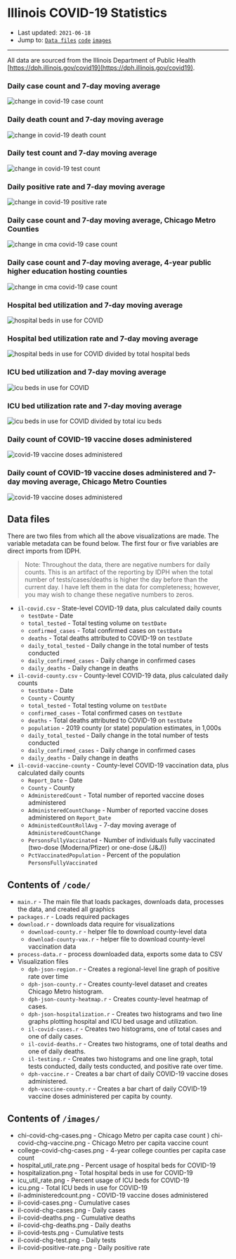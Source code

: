 # Illinois COVID-19 Statistics

* Last updated: `2021-06-18`
* Jump to: [`Data files`](#data-files) [`code`](#contents-of-code) [`images`](#images)

---

All data are sourced from the Illinois Department of Public Health [https://dph.illinois.gov/covid19](https://dph.illinois.gov/covid19).

### Daily case count and 7-day moving average
![change in covid-19 case count](images/il-covid-chg-cases.png)

### Daily death count and 7-day moving average
![change in covid-19 death count](images/il-covid-chg-deaths.png)

### Daily test count and 7-day moving average
![change in covid-19 test count](images/il-covid-chg-test.png)

### Daily positive rate and 7-day moving average
![change in covid-19 positive rate](images/il-covid-positive-rate.png)

### Daily case count and 7-day moving average, Chicago Metro Counties
![change in cma covid-19 case count](images/chi-covid-chg-cases.png)

### Daily case count and 7-day moving average, 4-year public higher education hosting counties
![change in cma covid-19 case count](images/college-covid-chg-cases.png)

### Hospital bed utilization and 7-day moving average
![hospital beds in use for COVID](images/hospitalization.png)

### Hospital bed utilization rate and 7-day moving average
![hospital beds in use for COVID divided by total hospital beds](images/hospital_util_rate.png)

### ICU bed utilization and 7-day moving average
![icu beds in use for COVID](images/icu.png)

### ICU bed utilization rate and 7-day moving average
![icu beds in use for COVID divided by total icu beds](images/icu_util_rate.png)

### Daily count of COVID-19 vaccine doses administered
![covid-19 vaccine doses administered](images/il-administeredcount.png)

### Daily count of COVID-19 vaccine doses administered and 7-day moving average, Chicago Metro Counties
![covid-19 vaccine doses administered](images/chi-covid-chg-vaccine.png)

## Data files
There are two files from which all the above visualizations are made. The variable metadata can be found below. The first four or five variables are direct imports from IDPH.

> Note: Throughout the data, there are negative numbers for daily counts. This is an artifact of the reporting by IDPH when the total number of tests/cases/deaths is higher the day before than the current day. I have left them in the data for completeness; however, you may wish to change these negative numbers to zeros.

* `il-covid.csv` - State-level COVID-19 data, plus calculated daily counts
  * `testDate` - Date
  * `total_tested` - Total testing volume on `testDate`
  * `confirmed_cases`	- Total confirmed cases on `testDate`
  * `deaths` - Total deaths attributed to COVID-19 on `testDate`
  * `daily_total_tested` - Daily change in the total number of tests conducted
  * `daily_confirmed_cases`	- Daily change in confirmed cases
  * `daily_deaths` - Daily change in deaths
* `il-covid-county.csv` - County-level COVID-19 data, plus calculated daily counts
  * `testDate` - Date
  * `County` - County
  * `total_tested` - Total testing volume on `testDate`
  * `confirmed_cases`	- Total confirmed cases on `testDate`
  * `deaths` - Total deaths attributed to COVID-19 on `testDate`
  * `population` - 2019 county (or state) population estimates, in 1,000s
  * `daily_total_tested` - Daily change in the total number of tests  conducted
  * `daily_confirmed_cases`	- Daily change in confirmed cases
  * `daily_deaths` - Daily change in deaths
* `il-covid-vaccine-county` - County-level COVID-19 vaccination data, plus calculated daily counts
  * `Report_Date` - Date
  * `County` - County
  * `AdministeredCount` - Total number of reported vaccine doses administered
  * `AdministeredCountChange` - Number of reported vaccine doses administered on `Report_Date`
  * `AdministedCountRollAvg` - 7-day moving average of `AdministeredCountChange`
  * `PersonsFullyVaccinated` - Number of individuals fully vaccinated (two-dose (Moderna/Pfizer) or one-dose (J&J))
  * `PctVaccinatedPopulation` - Percent of the population `PersonsFullyVaccinated`

## Contents of `/code/`
* `main.r` - The main file that loads packages, downloads data, processes the data, and created all graphics
* `packages.r` - Loads required packages
* `download.r` - downloads data require for visualizations  
  * `download-county.r` - helper file to download county-level data
  * `download-county-vax.r` - helper file to download county-level vaccination data
* `process-data.r` - process downloaded data, exports some data to CSV
* Visualization files
  * `dph-json-region.r` - Creates a regional-level line graph of positive rate over time
  * `dph-json-county.r` - Creates county-level dataset and creates Chicago Metro histogram.
  * `dph-json-county-heatmap.r` - Creates county-level heatmap of cases.
  * `dph-json-hospitalization.r` - Creates two histograms and two line graphs plotting hospital and ICU bed usage and utilization.
  * `il-covid-cases.r` - Creates two histograms, one of total cases and one of daily cases.
  * `il-covid-deaths.r` - Creates two histograms, one of total deaths and one of daily deaths.
  * `il-testing.r` - Creates two histograms and one line graph, total tests conducted, daily tests conducted, and positive rate over  time.
  * `dph-vaccine.r` - Creates a bar chart of daily COVID-19 vaccine doses administered.
  * `dph-vaccine-county.r` - Creates a bar chart of daily COVID-19 vaccine doses administered per capita by county.

## Contents of `/images/`
* chi-covid-chg-cases.png - Chicago Metro per capita case count
) chi-covid-chg-vaccine.png - Chicago Metro per capita vaccine count
* college-covid-chg-cases.png - 4-year college counties per capita case count
* hospital_util_rate.png - Percent usage of hospital beds for COVID-19
* hospitalization.png - Total hospital beds in use for COVID-19
* icu_util_rate.png - Percent usage of ICU beds for COVID-19
* icu.png - Total ICU beds in use for COVID-19
* il-administeredcount.png - COVID-19 vaccine doses administered
* il-covid-cases.png - Cumulative cases
* il-covid-chg-cases.png - Daily cases
* il-covid-deaths.png - Cumulative deaths
* il-covid-chg-deaths.png - Daily deaths
* il-covid-tests.png - Cumulative tests
* il-covid-chg-test.png - Daily tests
* il-covid-positive-rate.png - Daily positive rate
